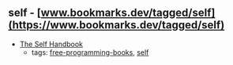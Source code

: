 self - [www.bookmarks.dev/tagged/self](https://www.bookmarks.dev/tagged/self)
---
* [The Self Handbook](http://handbook.selflanguage.org/current/)
    * tags: [free-programming-books](../tags/free-programming-books.md), [self](../tags/self.md)
